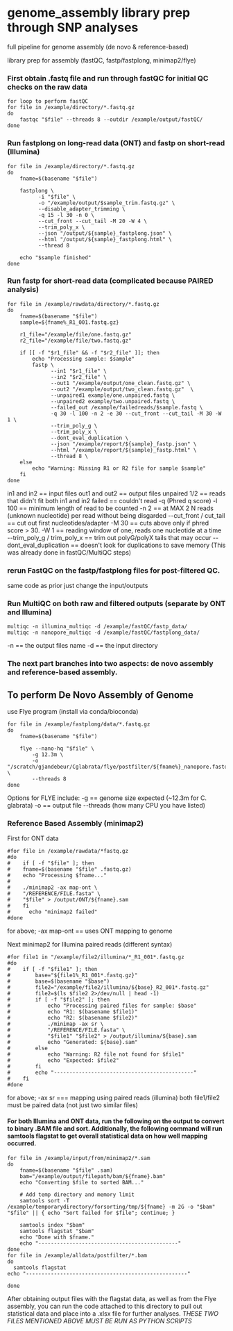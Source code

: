 # genome_assembly library prep through SNP analyses

full pipeline for genome assembly (de novo &amp; reference-based)

library prep for assembly (fastQC, fastp/fastplong, minimap2/flye)

### First obtain .fastq file and run through fastQC for initial QC checks on the raw data

```
for loop to perform fastQC
for file in /example/directory/*.fastq.gz
do
    fastqc "$file" --threads 8 --outdir /example/output/fastQC/
done
```

### Run fastplong on long-read data (ONT) and fastp on short-read (Illumina)
```
for file in /example/directory/*.fastq.gz
do
    fname=$(basename "$file")
    
    fastplong \
          -i "$file" \
          -o "/example/output/$sample_trim.fastq.gz" \
          --disable_adapter_trimming \
          -q 15 -l 30 -n 0 \
          --cut_front --cut_tail -M 20 -W 4 \
          --trim_poly_x \
          --json "/output/${sample}_fastplong.json" \
          --html "/output/${sample}_fastplong.html" \
          --thread 8 

	echo "$sample finished"
done
```

### Run fastp for short-read data (complicated because PAIRED analysis)

```
for file in /example/rawdata/directory/*.fastq.gz
do
    fname=$(basename "$file")
    sample=${fname%_R1_001.fastq.gz}
    
    r1_file="/example/file/one.fastq.gz"
    r2_file="/example/file/two.fastq.gz"
    
    if [[ -f "$r1_file" && -f "$r2_file" ]]; then
        echo "Processing sample: $sample"    
        fastp \
              --in1 "$r1_file" \
              --in2 "$r2_file" \
              --out1 "/example/output/one_clean.fastq.gz" \
              --out2 "/example/output/two_clean.fastq.gz"  \
              --unpaired1 example/one.unpaired.fastq \
              --unpaired2 example/two.unpaired.fastq \
              --failed_out /example/failedreads/$sample.fastq \
              -q 30 -l 100 -n 2 -e 30 --cut_front --cut_tail -M 30 -W 1 \
              --trim_poly_g \
              --trim_poly_x \
              --dont_eval_duplication \
              --json "/example/report/${sample}_fastp.json" \
              --html "/example/report/${sample}_fastp.html" \
              --thread 8 \
    else
        echo "Warning: Missing R1 or R2 file for sample $sample"
    fi
done
```
in1 and in2 == input files
out1 and out2 == output files
unpaired 1/2 == reads that didn't fit both in1 and in2
failed == couldn't read 
-q (Phred q score) 
-l 100 == minimum length of read to be counted
-n 2 == at MAX 2 N reads (unknown nucleotide) per read without being disgarded
--cut_front / cut_tail == cut out first nucleotides/adapter 
-M 30 == cuts above only if phred score > 30.
-W 1 == reading window of one, reads one nucleotide at a time
--trim_poly_g / trim_poly_x == trim out polyG/polyX tails that may occur
--dont_eval_duplication == doesn't look for duplications to save memory (This was already done in fastQC/MultiQC steps)



### rerun FastQC on the fastp/fastplong files for post-filtered QC. 
same code as prior just change the input/outputs

### Run MultiQC on both raw and filtered outputs (separate by ONT and Illumina) 

```
multiqc -n illumina_multiqc -d /example/fastQC/fastp_data/
multiqc -n nanopore_multiqc -d /example/fastQC/fastplong_data/
```
-n == the output files name
-d == the input directory


### The next part branches into two aspects: de novo assembly and reference-based assembly.

## To perform De Novo Assembly of Genome
use Flye program (install via conda/bioconda)

```
for file in /example/fastplong/data/*.fastq.gz
do
    fname=$(basename "$file")
    
    flye --nano-hq "$file" \
        -g 12.3m \
        -o "/scratch/gjandebeur/Cglabrata/flye/postfilter/${fname%}_nanopore.fastq" \
        --threads 8
done
```
Options for FLYE include:
-g == genome size expected (~12.3m for C. glabrata)
-o == output file
--threads (how many CPU you have listed)

### Reference Based Assembly (minimap2) 

First for ONT data 
```
#for file in /example/rawdata/*fastq.gz
#do
#    if [ -f "$file" ]; then
#    fname=$(basename "$file" .fastq.gz)
#    echo "Processing $fname..."
#    
#    ./minimap2 -ax map-ont \
#    "/REFERENCE/FILE.fasta" \
#    "$file" > /output/ONT/${fname}.sam
#    fi
#      echo "minimap2 failed"
#done
```
for above; 
-ax map-ont == uses ONT mapping to genome 

Next minimap2 for Illumina paired reads (different syntax)

```
#for file1 in "/example/file2/illumina/*_R1_001*.fastq.gz
#do
#    if [ -f "$file1" ]; then
#        base="${file1%_R1_001*.fastq.gz}"
#        base=$(basename "$base")
#        file2="/example/file2/illumina/${base}_R2_001*.fastq.gz"
#        file2=$(ls $file2 2>/dev/null | head -1)
#        if [ -f "$file2" ]; then
#            echo "Processing paired files for sample: $base"
#            echo "R1: $(basename $file1)"
#            echo "R2: $(basename $file2)"
#            ./minimap -ax sr \
#            "/REFERENCE/FILE.fasta" \
#            "$file1" "$file2" > /output/illumina/${base}.sam
#            echo "Generated: ${base}.sam"
#        else
#            echo "Warning: R2 file not found for $file1"
#            echo "Expected: $file2"
#        fi
#        echo "---------------------------------------------"
#    fi
#done
```
for above;
-ax sr === mapping using paired reads (illumina)
both file1/file2 must be paired data (not just two similar files)

#### For both Illumina and ONT data, run the following on the output to convert to binary .BAM file and sort. Additionally, the following command will run samtools flagstat to get overall statistical data on how well mapping occurred.

```
for file in /example/input/from/minimap2/*.sam
do
    fname=$(basename "$file" .sam)
    bam="/example/output/filepath/bam/${fname}.bam"
    echo "Converting $file to sorted BAM..."
    
    # Add temp directory and memory limit
    samtools sort -T /example/temporarydirectory/forsorting/tmp/${fname} -m 2G -o "$bam" "$file" || { echo "Sort failed for $file"; continue; }
    
    samtools index "$bam"
    samtools flagstat "$bam"
    echo "Done with $fname."
    echo "---------------------------------------------"
done
for file in /example/alldata/postfilter/*.bam
do
  samtools flagstat
echo "----------------------------------------------------"

done
```

After obtaining output files with the flagstat data, as well as from the Flye assembly, you can run the code attached to this directory to pull out statistical data and place into a .xlsx file for further analyses. 
*THESE TWO FILES MENTIONED ABOVE MUST BE RUN AS PYTHON SCRIPTS* 

